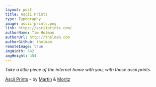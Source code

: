 ```yaml
---
layout: post
title: Ascii Prints
type: Typography
image: ascii-prints.png
link: https://asciiprints.com/
authorName: Tim Holman
authorUrl: http://tholman.com
authorGithub: tholman
remoteImage: true
imgWidth: 542
imgHeight: 454
---
```


_Take a little piece of the internet home with you, with these ascii prints._

[Ascii Prints](https://asciiprints.com/) - by [Martin](http://wesse.ly/) & [Moritz](https://moritz.pro/)
